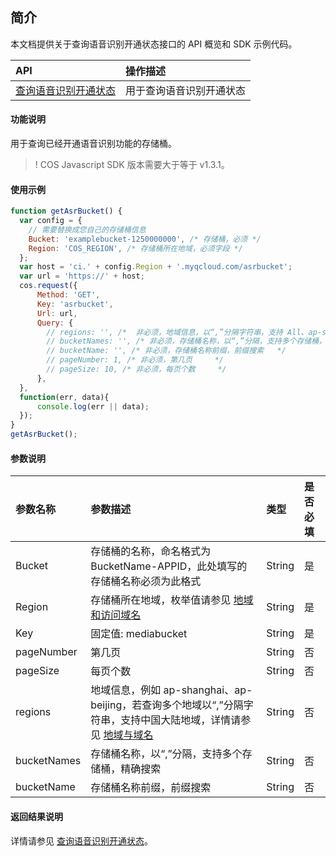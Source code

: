 ## 简介

本文档提供关于查询语音识别开通状态接口的 API 概览和 SDK 示例代码。

| API                                                          | 操作描述                   |
| :----------------------------------------------------------- | :------------------------- |
|  [查询语音识别开通状态](https://cloud.tencent.com/document/product/460/46232)   | 用于查询语音识别开通状态   |

#### 功能说明

用于查询已经开通语音识别功能的存储桶。

>! COS Javascript SDK 版本需要大于等于 v1.3.1。


#### 使用示例
```js
function getAsrBucket() {
  var config = {
    // 需要替换成您自己的存储桶信息
    Bucket: 'examplebucket-1250000000', /* 存储桶，必须 */
    Region: 'COS_REGION', /* 存储桶所在地域，必须字段 */
  };
  var host = 'ci.' + config.Region + '.myqcloud.com/asrbucket';
  var url = 'https://' + host;
  cos.request({
      Method: 'GET',
      Key: 'asrbucket',
      Url: url,
      Query: {
        // regions: '', /* 	非必须，地域信息，以“,”分隔字符串，支持 All、ap-shanghai、ap-beijing */
        // bucketNames: '', /* 非必须，存储桶名称，以“,”分隔，支持多个存储桶，精确搜索	 */
        // bucketName: '', /* 非必须，存储桶名称前缀，前缀搜索	 */
        // pageNumber: 1, /* 非必须，第几页	 */
        // pageSize: 10, /* 非必须，每页个数	 */
      },
  },
  function(err, data){
      console.log(err || data);
  });
}
getAsrBucket();
```

#### 参数说明

| 参数名称 | 参数描述                                                     | 类型   | 是否必填 |
| :------- | :----------------------------------------------------------- | :----- | :------- |
| Bucket                     | 存储桶的名称，命名格式为 BucketName-APPID，此处填写的存储桶名称必须为此格式 | String   | 是   |
| Region                     | 存储桶所在地域，枚举值请参见 [地域和访问域名](https://cloud.tencent.com/document/product/436/6224) | String   | 是   |
| Key                        | 固定值: mediabucket | String   | 是   |
| pageNumber | 第几页                                          | String | 否   |
| pageSize   | 每页个数                                        | String | 否   |
| regions  | 地域信息，例如 ap-shanghai、ap-beijing，若查询多个地域以“,”分隔字符串，支持中国大陆地域，详情请参见 [地域与域名](https://cloud.tencent.com/document/product/460/31066) | String | 否 |
| bucketNames | 存储桶名称，以“,”分隔，支持多个存储桶，精确搜索 | String | 否 |
| bucketName | 存储桶名称前缀，前缀搜索                        | String | 否   |


#### 返回结果说明

详情请参见 [查询语音识别开通状态](https://cloud.tencent.com/document/product/460/46232#.E5.93.8D.E5.BA.94)。





